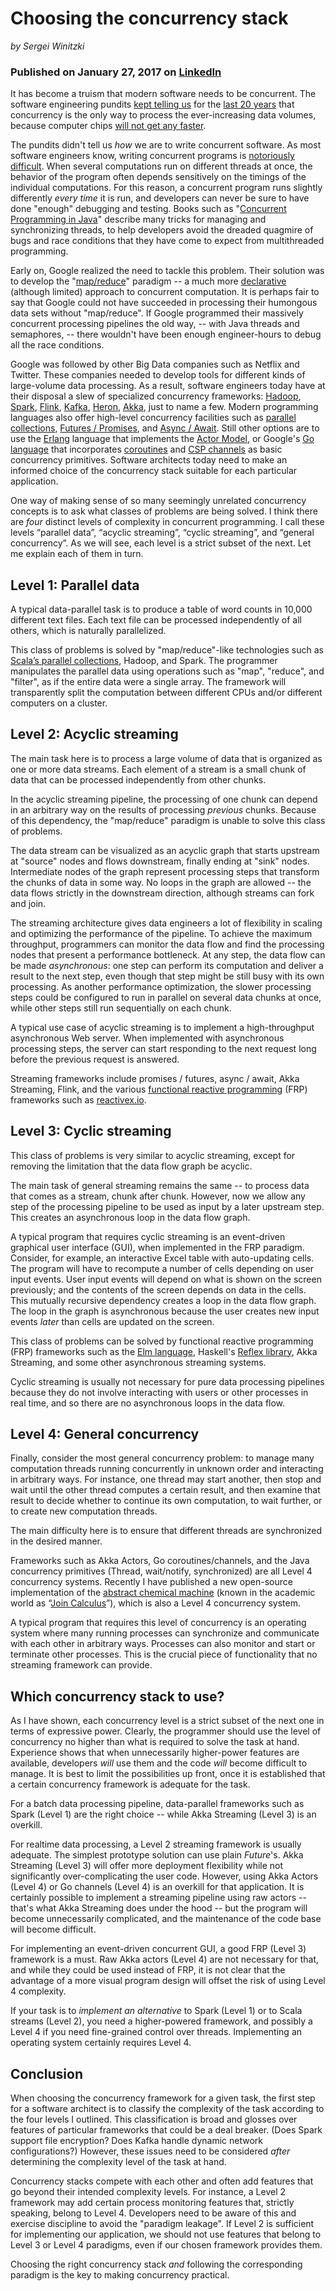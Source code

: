 # Choosing the concurrency stack

_by Sergei Winitzki_

### Published on January 27, 2017 on [LinkedIn](https://www.linkedin.com/pulse/choosing-concurrency-stack-sergei-winitzki)

It has become a truism that modern software needs to be concurrent. The software engineering pundits [kept telling us](http://www.technologyreview.com/s/601441/moores-law-is-dead-now-what/) for the [last 20 years](http://www.technologyreview.com/s/400710/the-end-of-moores-law/) that concurrency is the only way to process the ever-increasing data volumes, because computer chips [will not get any faster](http://www.marctomarket.com/2014/01/great-graphic-is-this-end-of-moores-law.html).

The pundits didn't tell us _how_ we are to write concurrent software. As most software engineers know, writing concurrent programs is [notoriously difficult](http://blog.smartbear.com/programming/why-johnny-cant-write-multithreaded-programs/). When several computations run on different threads at once, the behavior of the program often depends sensitively on the timings of the individual computations. For this reason, a concurrent program runs slightly differently _every time_ it is run, and developers can never be sure to have done "enough" debugging and testing. Books such as "[Concurrent Programming in Java](http://www.amazon.com/Concurrent-Programming-Java%C2%99-Principles-Pattern/dp/0201310090)" describe many tricks for managing and synchronizing threads, to help developers avoid the dreaded quagmire of bugs and race conditions that they have come to expect from multithreaded programming.

Early on, Google realized the need to tackle this problem. Their solution was to develop the "[map/reduce](http://research.google.com/archive/mapreduce.html)" paradigm -- a much more [declarative](http://en.wikipedia.org/wiki/Declarative_programming) (although limited) approach to concurrent computation. It is perhaps fair to say that Google could not have succeeded in processing their humongous data sets without "map/reduce". If Google programmed their massively concurrent processing pipelines the old way, -- with Java threads and semaphores, -- there wouldn't have been enough engineer-hours to debug all the race conditions.

Google was followed by other Big Data companies such as Netflix and Twitter. These companies needed to develop tools for different kinds of large-volume data processing. As a result, software engineers today have at their disposal a slew of specialized concurrency frameworks: [Hadoop](http://hadoop.apache.org/), [Spark](http://spark.apache.org/), [Flink](http://flink.apache.org/), [Kafka](http://kafka.apache.org/), [Heron](http://twitter.github.io/heron/), [Akka](http://www.lightbend.com/platform/development/akka), just to name a few. Modern programming languages also offer high-level concurrency facilities such as [parallel collections](http://docs.scala-lang.org/overviews/parallel-collections/overview.html), [Futures / Promises](http://en.wikipedia.org/wiki/Futures_and_promises), and [Async / Await](http://msdn.microsoft.com/en-us/library/mt674882.aspx). Still other options are to use the [Erlang](http://www.erlang.org/) language that implements the [Actor Model](http://en.wikipedia.org/wiki/Actor_model), or Google's [Go language](http://golang.org/) that incorporates [coroutines](http://en.wikipedia.org/wiki/Coroutine) and [CSP channels](http://en.wikipedia.org/wiki/Communicating_sequential_processes) as basic concurrency primitives. Software architects today need to make an informed choice of the concurrency stack suitable for each particular application.

One way of making sense of so many seemingly unrelated concurrency concepts is to ask what classes of problems are being solved. I think there are _four_ distinct levels of complexity in concurrent programming. I call these levels “parallel data”, “acyclic streaming”, “cyclic streaming”, and “general concurrency”. As we will see, each level is a strict subset of the next. Let me explain each of them in turn.

## Level 1: Parallel data

A typical data-parallel task is to produce a table of word counts in 10,000 different text files. Each text file can be processed independently of all others, which is naturally parallelized.

This class of problems is solved by "map/reduce"-like technologies such as [Scala’s parallel collections](http://docs.scala-lang.org/overviews/parallel-collections/overview.html), Hadoop, and Spark. The programmer manipulates the parallel data using operations such as "map", "reduce", and "filter", as if the entire data were a single array. The framework will transparently split the computation between different CPUs and/or different computers on a cluster.

## Level 2: Acyclic streaming

The main task here is to process a large volume of data that is organized as one or more data streams. Each element of a stream is a small chunk of data that can be processed independently from other chunks.

In the acyclic streaming pipeline, the processing of one chunk can depend in an arbitrary way on the results of processing _previous_ chunks. Because of this dependency, the "map/reduce" paradigm is unable to solve this class of problems.

The data stream can be visualized as an acyclic graph that starts upstream at "source" nodes and flows downstream, finally ending at "sink" nodes. Intermediate nodes of the graph represent processing steps that transform the chunks of data in some way. No loops in the graph are allowed -- the data flows strictly in the downstream direction, although streams can fork and join.

The streaming architecture gives data engineers a lot of flexibility in scaling and optimizing the performance of the pipeline. To achieve the maximum throughput, programmers can monitor the data flow and find the processing nodes that present a performance bottleneck. At any step, the data flow can be made _asynchronous_: one step can perform its computation and deliver a result to the next step, even though that step might be still busy with its own processing. As another performance optimization, the slower processing steps could be configured to run in parallel on several data chunks at once, while other steps still run sequentially on each chunk.

A typical use case of acyclic streaming is to implement a high-throughput asynchronous Web server. When implemented with asynchronous processing steps, the server can start responding to the next request long before the previous request is answered.

Streaming frameworks include promises / futures, async / await, Akka Streaming, Flink, and the various [functional reactive programming](http://en.wikipedia.org/wiki/Functional_reactive_programming) (FRP) frameworks such as [reactivex.io](http://reactivex.io/).

## Level 3: Cyclic streaming

This class of problems is very similar to acyclic streaming, except for removing the limitation that the data flow graph be acyclic.

The main task of general streaming remains the same -- to process data that comes as a stream, chunk after chunk. However, now we allow any step of the processing pipeline to be used as input by a later upstream step. This creates an asynchronous loop in the data flow graph.

A typical program that requires cyclic streaming is an event-driven graphical user interface (GUI), when implemented in the FRP paradigm. Consider, for example, an interactive Excel table with auto-updating cells. The program will have to recompute a number of cells depending on user input events. User input events will depend on what is shown on the screen previously; and the contents of the screen depends on data in the cells. This mutually recursive dependency creates a loop in the data flow graph. The loop in the graph is asynchronous because the user creates new input events _later_ than cells are updated on the screen.

This class of problems can be solved by functional reactive programming (FRP) frameworks such as the [Elm language](http://elm-lang.org/), Haskell's [Reflex library](http://github.com/reflex-frp/reflex), Akka Streaming, and some other asynchronous streaming systems.

Cyclic streaming is usually not necessary for pure data processing pipelines because they do not involve interacting with users or other processes in real time, and so there are no asynchronous loops in the data flow.

## Level 4: General concurrency

Finally, consider the most general concurrency problem: to manage many computation threads running concurrently in unknown order and interacting in arbitrary ways. For instance, one thread may start another, then stop and wait until the other thread computes a certain result, and then examine that result to decide whether to continue its own computation, to wait further, or to create new computation threads.

The main difficulty here is to ensure that different threads are synchronized in the desired manner.

Frameworks such as Akka Actors, Go coroutines/channels, and the Java concurrency primitives (Thread, wait/notify, synchronized) are all Level 4 concurrency systems. Recently I have published a new open-source implementation of the [abstract chemical machine](http://chymyst.github.io/joinrun-scala/) (known in the academic world as “[Join Calculus](http://wiki.c2.com/?JoinCalculus)”), which is also a Level 4 concurrency system.

A typical program that requires this level of concurrency is an operating system where many running processes can synchronize and communicate with each other in arbitrary ways. Processes can also monitor and start or terminate other processes. This is the crucial piece of functionality that no streaming framework can provide.

## Which concurrency stack to use?

As I have shown, each concurrency level is a strict subset of the next one in terms of expressive power. Clearly, the programmer should use the level of concurrency no higher than what is required to solve the task at hand. Experience shows that when unnecessarily higher-power features are available, developers _will_ use them and the code _will_ become difficult to manage. It is best to limit the possibilities up front, once it is established that a certain concurrency framework is adequate for the task.

For a batch data processing pipeline, data-parallel frameworks such as Spark (Level 1) are the right choice -- while Akka Streaming (Level 3) is an overkill.

For realtime data processing, a Level 2 streaming framework is usually adequate. The simplest prototype solution can use plain _Future_'s. Akka Streaming (Level 3) will offer more deployment flexibility while not significantly over-complicating the user code. However, using Akka Actors (Level 4) or Go channels (Level 4) is an overkill for that application. It is certainly possible to implement a streaming pipeline using raw actors -- that's what Akka Streaming does under the hood -- but the program will become unnecessarily complicated, and the maintenance of the code base will become difficult.

For implementing an event-driven concurrent GUI, a good FRP (Level 3) framework is a must. Raw Akka actors (Level 4) are not necessary for that, and while they could be used instead of FRP, it is not clear that the advantage of a more visual program design will offset the risk of using Level 4 complexity.

If your task is to _implement an alternative_ to Spark (Level 1) or to Scala streams (Level 2), you need a higher-powered framework, and possibly a Level 4 if you need fine-grained control over threads. Implementing an operating system certainly requires Level 4.

## Conclusion

When choosing the concurrency framework for a given task, the first step for a software architect is to classify the complexity of the task according to the four levels I outlined. This classification is broad and glosses over features of particular frameworks that could be a deal breaker. (Does Spark support file encryption? Does Kafka handle dynamic network configurations?) However, these issues need to be considered _after_ determining the complexity level of the task at hand.

Concurrency stacks compete with each other and often add features that go beyond their intended complexity levels. For instance, a Level 2 framework may add certain process monitoring features that, strictly speaking, belong to Level 4. Developers need to be aware of this and exercise discipline to avoid the "paradigm leakage". If Level 2 is sufficient for implementing our application, we should not use features that belong to Level 3 or Level 4 paradigms, even if our chosen framework provides them.

Choosing the right concurrency stack _and_ following the corresponding paradigm is the key to making concurrency practical.
